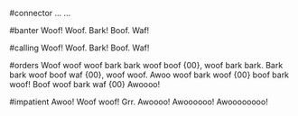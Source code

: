 #connector
 ... ... 

#banter
Woof!
Woof.
Bark!
Boof.
Waf!

#calling
Woof!
Woof.
Bark!
Boof.
Waf!

#orders
Woof woof woof bark bark woof boof {00}, woof bark bark.
Bark bark woof boof waf {00}, woof woof.
Awoo woof bark woof {00} boof bark woof!
Boof woof bark waf {00} Awoooo!

#impatient
Awoo!
Woof woof!
Grr.
Awoooo!
Awoooooo!
Awoooooooo!
